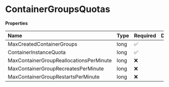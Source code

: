 # ContainerGroupsQuotas

**Properties**

| Name                                    | Type | Required | Description |
| :-------------------------------------- | :--- | :------- | :---------- |
| MaxCreatedContainerGroups               | long | ✅       |             |
| ContainerInstanceQuota                  | long | ✅       |             |
| MaxContainerGroupReallocationsPerMinute | long | ❌       |             |
| MaxContainerGroupRecreatesPerMinute     | long | ❌       |             |
| MaxContainerGroupRestartsPerMinute      | long | ❌       |             |
